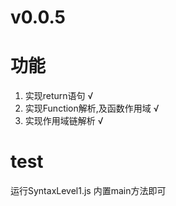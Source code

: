 # v0.0.5


# 功能
1. 实现return语句 √
2. 实现Function解析,及函数作用域 √
3. 实现作用域链解析 √


# test
运行SyntaxLevel1.js 内置main方法即可



